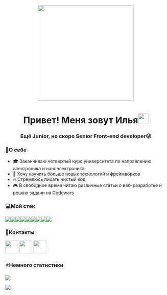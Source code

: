 <div align="center"><img src="https://media.tenor.com/S8af2k2M-VUAAAAC/hello-its.gif" height="300"/></div>
<h1 align="center">Привет! Меня зовут Илья<img src="https://github.com/blackcater/blackcater/raw/main/images/Hi.gif" height="32"/></h1>
<h3 align="center">Ещё Junior, но скоро Senior Front-end developer😜</h3>

<h3>👻О себе</h3>
<ul>
  <li>🎓 Заканчиваю четвертый курс университета по направлению электроника и наноэлектроника</li>
  <li>🔬 Хочу изучить больше новых технологий и фреймворков</li>
  <li>🔥 Стремлюсь писать чистый код</li>
  <li>🎮 В свободное время читаю различные статьи о веб-разработке и решаю задачи на Codewars</li>
</ul>

<h3>💻Мой стек</h3>
<p><img src="https://img.shields.io/badge/html5-%23E34F26.svg?style=for-the-badge&logo=html5&logoColor=white"/><img src="https://img.shields.io/badge/css3-%231572B6.svg?style=for-the-badge&logo=css3&logoColor=white"/><img src="https://img.shields.io/badge/javascript-%23323330.svg?style=for-the-badge&logo=javascript&logoColor=%23F7DF1E"/><img src="https://img.shields.io/badge/webpack-%238DD6F9.svg?style=for-the-badge&logo=webpack&logoColor=black"/><img src="https://img.shields.io/badge/react-%2320232a.svg?style=for-the-badge&logo=react&logoColor=%2361DAFB"/><img src="https://img.shields.io/badge/git-%23F05033.svg?style=for-the-badge&logo=git&logoColor=white"/><img src="https://img.shields.io/badge/Visual%20Studio%20Code-0078d7.svg?style=for-the-badge&logo=visual-studio-code&logoColor=white"/><img src="https://img.shields.io/badge/figma-%23F24E1E.svg?style=for-the-badge&logo=figma&logoColor=white"/><img src="https://img.shields.io/badge/adobe%20photoshop-%2331A8FF.svg?style=for-the-badge&logo=adobe%20photoshop&logoColor=white"/></p>

<h3>📲Контакты</h3>
<a href="https://vk.com/stormsi"><img src="https://user-images.githubusercontent.com/113717543/222206691-ae6795b8-8e5a-4bfb-96a5-fe6f0c0d5b47.png" height="40"/></a> <a href="https://t.me/ilya_bir"><img src="https://user-images.githubusercontent.com/113717543/222207872-dff4d319-6d7d-4237-add0-d833da57a554.png" height="40"/></a>  <a href="https://mail.google.com/mail/u/0/?view=cm&fs=1&tf=1&to=birulevila@gmail.com"><img src="https://user-images.githubusercontent.com/113717543/222208728-6eca2d9a-3ccb-49fc-97e3-62ba20a8a3d7.png" height="40"/></a>

<h3>⭐Немного статистики</h3>
<p>
    <a href="LINK TO: WHEN CLICKED">
      <img src="https://github.r2v.ch/codewars?user=IlyaBiryulev"/>
    </a>
</p>
<a href="https://github.com/anuraghazra/github-readme-stats">
  <img align="center" src="https://github-readme-stats.vercel.app/api/pin/?username=anuraghazra&repo=github-readme-stats" />
</a>
<!--
**IlyaBiryulev/IlyaBiryulev** is a ✨ _special_ ✨ repository because its `README.md` (this file) appears on your GitHub profile.

Here are some ideas to get you started:

- 🔭 I’m currently working on ...
- 🌱 I’m currently learning ...
- 👯 I’m looking to collaborate on ...
- 🤔 I’m looking for help with ...
- 💬 Ask me about ...
- 📫 How to reach me: ...
- 😄 Pronouns: ...
- ⚡ Fun fact: ...
-->
